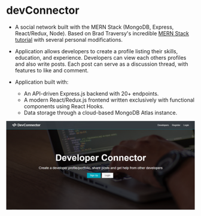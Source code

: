 # devConnector

- A social network built with the MERN Stack (MongoDB, Express, React/Redux, Node). Based on Brad Traversy's incredible [MERN Stack tutorial](https://www.youtube.com/redirect?q=https%3A%2F%2Fwww.udemy.com%2Fmern-stack-front-to-back%2F%3FcouponCode%3DTRAVERSYMEDIA&event=video_description&v=PBTYxXADG_k&redir_token=FOQ10K7gmIJDskVVgsvo13quA-18MTU1NzUyNTk2NEAxNTU3NDM5NTY0) with several personal modifications.

- Application allows developers to create a profile listing their skills, education, and experience. Developers can view each others profiles and also write posts. Each post can serve as a discussion thread, with features to like and comment.
- Application built with:
  - An API-driven Express.js backend with 20+ endpoints.
  - A modern React/Redux.js frontend written exclusively with functional components using React Hooks.
  - Data storage through a cloud-based MongoDB Atlas instance.

![homepage](https://raw.githubusercontent.com/jaisonpthomas/devConnector/master/homepage.png "homepage")

